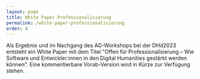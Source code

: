 ```yaml
---
layout: page
title: White Paper Professionalisierung
permalink: /white-paper-professionalisierung
order: 4
---
```


Als Ergebnis und im Nachgang des AG-Workshops bei der DHd2023 entsteht ein White Paper mit dem Titel "Offen für Professionalisierung – Wie Software und Entwickler:innen in den Digital Humanities gestärkt werden können". Eine kommentierbare Vorab-Version wird in Kürze zur Verfügung stehen.

